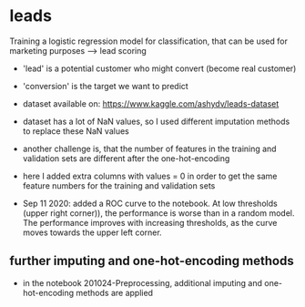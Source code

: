 # leads
Training a logistic regression model for classification, that can be used for marketing purposes --> lead scoring

- 'lead' is a potential customer who might convert (become real customer)
- 'conversion' is the target we want to predict
- dataset available on: https://www.kaggle.com/ashydv/leads-dataset

- dataset has a lot of NaN values, so I used different imputation methods to replace these NaN values

- another challenge is, that the number of features in the training and validation sets are different after the one-hot-encoding
- here I added extra columns with values = 0 in order to get the same feature numbers for the training and validation sets

- Sep 11 2020: added a ROC curve to the notebook. At low thresholds (upper right corner)), the performance is worse than in a random model. The performance improves with increasing thresholds, as the curve moves towards the upper left corner. 

## further imputing and one-hot-encoding methods

- in the notebook 201024-Preprocessing, additional imputing and one-hot-encoding methods are applied

